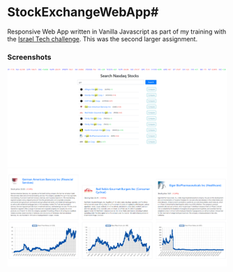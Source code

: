 # StockExchangeWebApp# 
Responsive Web App written in Vanilla Javascript as part of my training with the [Israel Tech challenge](https://www.itc.tech/). 
This was the second larger assignment.
### Screenshots

![Screenshot01](/StockExchangeApp_Screen01.png?raw=true)
![Screenshot01](/StockExchangeApp_Screen02.png?raw=true)
